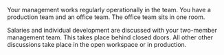 Your management works regularly operationally in the team. You have a production team and an office team. The office team sits in one room.

Salaries and individual development are discussed with your two-member management team. This takes place behind closed doors. All other other discussions take place in the open workspace or in production.

